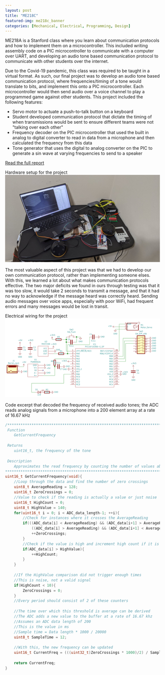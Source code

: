 ```yaml
---
layout: post
title: "ME218C"
featured-img: me218c_banner
categories: [Mechanical, Electrical, Programming, Design]
---
```


ME218A is a Stanford class where you learn about communication protocols and how to implement them on a microcontroller. This included writing assembly code on a PIC microcontroller to communicate with a computer over UART, and developing an audio tone based communication protocol to communicate with other students over the internet.

Due to the Covid-19 pandemic, this class was required to be taught in a virtual format. As such, our final project was to develop an audio tone based communication protocol, where frequencies/timing of a tone would translate to bits, and implement this onto a PIC microcontroller. Each microcontroller would then send audio over a voice channel to play a programmed game against other students. This project included the following features:
* Servo motor to actuate a push-to-talk button on a keyboard
* Student developed communication protocol that dictate the timing of when transmissions would be sent to ensure different teams were not "talking over each other"
* Frequency decoder on the PIC microcontroller that used the built in analog to digital converter to read in data from a microphone and then calculated the frequency from this data
* Tone generator that uses the digital to analog converter on the PIC to generate a sin wave at varying frequencies to send to a speaker

[Read the full report](https://piccadillycircusme218.weebly.com/)

Hardware setup for the project
![Hardware setup](/assets/img/posts/me218c/test_setup.jpg)

The most valuable aspect of this project was that we had to develop our own communication protocol, rather than implementing someone elses. With this, we learned a lot about what makes communication protocols effective. The two major deficits we found in ours through testing was that it was too slow, it would take 2 seconds to transmit a message, and that it had no way to acknowledge if the message heard was correctly heard. Sending audio messages over voice apps, especially with poor WiFi, had frequent errors and many messages would be lost in transit.

Electrical wiring for the project
![Wiring](/assets/img/posts/me218c/electric_wiring.png)

Code excerpt that decoded the frequency of received audio tones; the ADC reads analog signals from a microphone into a 200 element array at a rate of 16.67 kHz
~~~ c
/****************************************************************************
 Function
    GetCurrentFrequency
 
 Returns
    uint16_t, the frequency of the tone
 
 Description
    Approximates the read frequency by counting the number of values above the high and low threshold
****************************************************************************/
uint16_t GetCurrentFrequency(void){    
    //Loop through the data and find the number of zero crossings
    uint8_t AverageReading = 128;
    uint16_t ZeroCrossings = 0;
    //Value to check if the reading is actually a value or just noise
    uint16_t HighCount = 0;
    uint8_t HighValue = 140;
    for(uint16_t i = 0; i < ADC_data_length-1; ++i){
        //Check for instances where it crosses the AverageReading
        if(((ADC_data[i] < AverageReading) && (ADC_data[i+1] > AverageReading)) ||
            ((ADC_data[i] > AverageReading) && (ADC_data[i+1] < AverageReading)) ){
            ++ZeroCrossings;
        }
        //Check if the value is high and increment high count if it is
        if(ADC_data[i] > HighValue){
            ++HighCount;
        }
    }
    
    //If the HighValue comparison did not trigger enough times
    //This is noise, not a valid signal
    if(HighCount < 10){
        ZeroCrossings = 0;
    }
    //Every period should consist of 2 of these counters

    //The time over which this threshold is average can be derived
    //The ADC adds a new value to the buffer at a rate of 16.67 khz
    //Assumes an ADC data length of 200
    //This is the value in ms
    //Sample time = Data length * 1000 / 20000
    uint8_t SampleTime = 12;

    //With this, the new frequency can be updated
    uint16_t CurrentFreq = (((uint32_t)ZeroCrossings * 1000)/2) / SampleTime;

    return CurrentFreq;
}
~~~